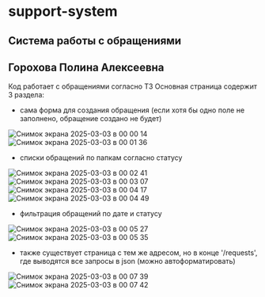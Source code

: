 # support-system

## Система работы с обращениями
## Горохова Полина Алексеевна

Код работает с обращениями согласно ТЗ
Основная страница содержит 3 раздела: 
- сама форма для создания обращения (если хотя бы одно поле не заполнено, обращение создано не будет)

![Снимок экрана 2025-03-03 в 00 00 14](https://github.com/user-attachments/assets/cefcc047-18e8-44e9-9c9f-c389233101a3)
![Снимок экрана 2025-03-03 в 00 01 36](https://github.com/user-attachments/assets/fe00f234-c7b6-4444-923e-8992386e099b)

 
- списки обращений по папкам согласно статусу

![Снимок экрана 2025-03-03 в 00 02 41](https://github.com/user-attachments/assets/3deb255d-f58e-40e9-b1a5-dea1fec1d37f)
![Снимок экрана 2025-03-03 в 00 03 07](https://github.com/user-attachments/assets/c60c8f8d-9ac2-4bd7-98ef-87b4337f31d9)
![Снимок экрана 2025-03-03 в 00 04 17](https://github.com/user-attachments/assets/d2c3b25f-2d5b-4c21-84a9-a57f0d927c50)
![Снимок экрана 2025-03-03 в 00 04 49](https://github.com/user-attachments/assets/edae7853-d7f6-412e-954a-bb2c5e5f0220)

- фильтрация обращений по дате и статусу

![Снимок экрана 2025-03-03 в 00 05 27](https://github.com/user-attachments/assets/5681f7ba-29bc-40e8-a8f3-c958bfed16ec)
![Снимок экрана 2025-03-03 в 00 05 35](https://github.com/user-attachments/assets/597a4554-0497-4dc9-bb82-9d89195a8bfa)

- также существует страница с тем же адресом, но в конце '/requests', где выводятся все запросы в json (можно автоформатировать)

![Снимок экрана 2025-03-03 в 00 07 39](https://github.com/user-attachments/assets/efe8df5c-f01c-4e4e-a46e-0ade12ab63de)
![Снимок экрана 2025-03-03 в 00 07 42](https://github.com/user-attachments/assets/d1867c5d-f4e3-4cdc-9f25-8bbc0c82836f)
